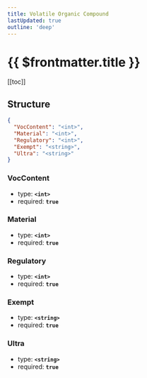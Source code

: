```yaml
---
title: Volatile Organic Compound
lastUpdated: true
outline: 'deep'
---
```


# {{ $frontmatter.title }}

[[toc]]

## Structure

```json
{
  "VocContent": "<int>",
  "Material": "<int>",
  "Regulatory": "<int>",
  "Exempt": "<string>",
  "Ultra": "<string>"
}
```

### VocContent

- type: **`<int>`**
- required: **`true`**

### Material

- type: **`<int>`**
- required: **`true`**

### Regulatory

- type: **`<int>`**
- required: **`true`**

### Exempt

- type: **`<string>`**
- required: **`true`**

### Ultra

- type: **`<string>`**
- required: **`true`**
